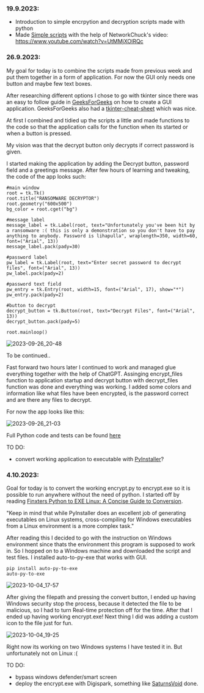 ### 19.9.2023:
 - Introduction to simple encrpytion and decryption scripts made with python 
 - Made [Simple scripts](https://github.com/therealhalonen/PhishSticks/tree/master/payloads/ransomware/Contents) with the help of NetworkChuck's video: https://www.youtube.com/watch?v=UtMMjXOlRQc

### 26.9.2023:

My goal for today is to combine the scripts made from previous week and put them together in a form of application. For now the GUI only needs one button and maybe few text boxes. 

After researching different options I chose to go with tkinter since there was an easy to follow guide in [GeeksForGeeks](https://www.geeksforgeeks.org/create-first-gui-application-using-python-tkinter/) on how to create a GUI application. GeeksForGeeks also had a [tkinter-cheat-sheet](https://www.geeksforgeeks.org/tkinter-cheat-sheet/) which was nice.

At first I combined and tidied up the scripts a little and made functions to the code so that the application calls for the function when its started or when a button is pressed. 

My vision was that the decrypt button only decrypts if correct password is given. 

I started making the application by adding the Decrypt button, password field and a greetings message. After few hours of learning and tweaking, the code of the app looks such:

```
#main window
root = tk.Tk()
root.title("RANSOMWARE DECRYPTOR")
root.geometry("600x500")
bg_color = root.cget("bg")

#message label
message_label = tk.Label(root, text="Unfortunately you've been hit by a ransomware :( this is only a demonstration so you don't have to pay anything to anybody. Password is lihapulla", wraplength=350, width=60, font=("Arial", 13))
message_label.pack(pady=30)

#password label
pw_label = tk.Label(root, text="Enter secret password to decrypt files", font=("Arial", 13))
pw_label.pack(pady=2)

#password text field
pw_entry = tk.Entry(root, width=15, font=("Arial", 17), show="*")
pw_entry.pack(pady=2)

#button to decrypt
decrypt_button = tk.Button(root, text="Decrypt Files", font=("Arial", 13))
decrypt_button.pack(pady=5)

root.mainloop()

```

 ![2023-09-26_20-48](https://github.com/therealhalonen/PhishSticks/assets/112076418/a4f2cae1-c12d-4948-833d-ab4819715eb3)

 To be continued..

Fast forward two hours later I continued to work and managed glue everything together with the help of ChatGPT. Assinging encrypt_files function to application startup and decrypt button with decrypt_files function was done and everything was working. I added some colors and information like what files have been encrypted, is the password correct and are there any files to decrypt.

For now the app looks like this:

![2023-09-26_21-03](https://github.com/therealhalonen/PhishSticks/assets/112076418/8fb9e882-b990-48cd-add6-309dd09af3be)

Full Python code and tests can be found [here](https://github.com/therealhalonen/PhishSticks/tree/master/payloads/ransomware/ransom_app)

TO DO:
- convert working application to executable with [PyInstaller](https://datatofish.com/executable-pyinstaller/)?

### 4.10.2023:

Goal for today is to convert the working encrypt.py to encrypt.exe so it is possible to run anywhere without the need of python. I started off by reading [Finxters Python to EXE Linux: A Concise Guide to Conversion](https://blog.finxter.com/python-to-exe-linux-a-concise-guide-to-conversion/). 

"Keep in mind that while PyInstaller does an excellent job of generating executables on Linux systems, cross-compiling for Windows executables from a Linux environment is a more complex task."

After reading this I decided to go with the instruction on Windows environment since thats the environment this program is supposed to work in. So I hopped on to a Windows machine and downloaded the script and test files. I installed auto-to-py-exe that works with GUI. 
```
pip install auto-py-to-exe
auto-py-to-exe
```

![2023-10-04_17-57](https://github.com/therealhalonen/PhishSticks/assets/112076418/274f25fd-7630-4495-94ce-979c1137272c)


After giving the filepath and pressing the convert button, I ended up having Windows security stop the process, because it detected the file to be malicious, so I had to turn Real-time protection off for the time. After that I ended up having working encrypt.exe! Next thing I did was adding a custom icon to the file just for fun. 

![2023-10-04_19-25](https://github.com/therealhalonen/PhishSticks/assets/112076418/4c00b5d4-8ea5-46b8-9bbc-124bf8837e8f)

Right now its working on two Windows systems I have tested it in. But unfortunately not on Linux :(

TO DO:
- bypass windows defender/smart screen
- deploy the encrypt.exe with Digispark, something like [SaturnsVoid](https://github.com/SaturnsVoid/Digispark-Payload-Downloader) done.
